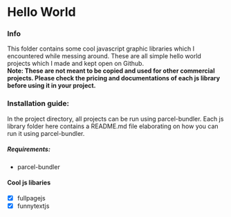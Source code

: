 # Hello World

### Info
This folder contains some cool javascript graphic libraries which I encountered while messing around. These are all simple hello world projects which I made and kept open on Github.
<br>
<b>Note: These are not meant to be copied and used for other commercial projects. Please check the pricing and documentations of each js library before using it in your project.</b>

### Installation guide:
In the project directory, all projects can be run using parcel-bundler. Each js library folder here contains a README.md file elaborating on how you can run it using parcel-bundler.

##### Requirements:
- parcel-bundler

#### Cool js libaries
- [x] fullpagejs
- [x] funnytextjs
